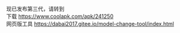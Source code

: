 现已发布第三代，请转到  
下载 https://www.coolapk.com/apk/241250  
网页版工具 https://dabai2017.gitee.io/model-change-tool/index.html
